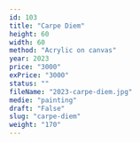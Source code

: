 ```yaml
---
id: 103
title: "Carpe Diem"
height: 60
width: 60
method: "Acrylic on canvas"
year: 2023
price: "3000"
exPrice: "3000"
status: ""
fileName: "2023-carpe-diem.jpg"
medie: "painting"
draft: "False"
slug: "carpe-diem"
weight: "170"
---
```

